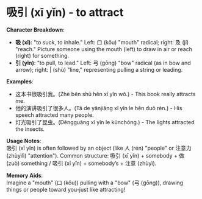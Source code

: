 # **吸引 (xī yǐn) - to attract**

**Character Breakdown**:  
- **吸 (xī)**: "to suck, to inhale." Left: 口 (kǒu) "mouth" radical; right: 及 (jí) "reach." Picture someone using the mouth (left) to draw in air or reach (right) for something.  
- **引 (yǐn)**: "to pull, to lead." Left: 弓 (gōng) "bow" radical (as in bow and arrow); right: | (shù) "line," representing pulling a string or leading.

**Examples**:  
- 这本书很吸引我。(Zhè běn shū hěn xī yǐn wǒ.) - This book really attracts me.  
- 他的演讲吸引了很多人。(Tā de yǎnjiǎng xī yǐn le hěn duō rén.) - His speech attracted many people.  
- 灯光吸引了昆虫。(Dēngguāng xī yǐn le kūnchóng.) - The lights attracted the insects.

**Usage Notes**:  
吸引 (xī yǐn) is often followed by an object (like 人 (rén) "people" or 注意力 (zhùyìlì) "attention"). Common structure: 吸引 (xī yǐn) + somebody + 做 (zuò) something / 吸引 (xī yǐn) + somebody’s + 注意 (zhùyì).

**Memory Aids**:  
Imagine a "mouth" (口 (kǒu)) pulling with a "bow" (弓 (gōng)), drawing things or people toward you-just like attracting!